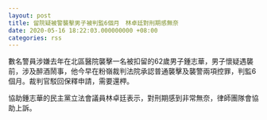 ```yaml
---
layout: post
title: 留院疑被警襲擊男子被判監6個月　林卓廷對刑期感無奈
date: 2020-05-16 18:22:03.000000000 +08:00
categories: rss
---
```


數名警員涉嫌去年在北區醫院襲擊一名被扣留的62歲男子鍾志華，男子懷疑遇襲前，涉及醉酒鬧事，他今早在粉嶺裁判法院承認普通襲擊及襲警兩項控罪，判監6個月。裁判官駁回保釋申請，需要還柙。

協助鍾志華的民主黨立法會議員林卓廷表示，對刑期感到非常無奈，律師團隊會協助上訴。
